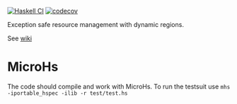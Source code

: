 
[![Haskell CI](https://github.com/Yuras/io-region/actions/workflows/build.yml/badge.svg)](https://github.com/Yuras/io-region/actions/workflows/build.yml)
[![codecov](https://codecov.io/gh/Yuras/io-region/branch/master/graph/badge.svg?token=E7DQuiEKPo)](https://codecov.io/gh/Yuras/io-region)

Exception safe resource management with dynamic regions.

See [wiki](https://github.com/Yuras/io-region/wiki)

# MicroHs
The code should compile and work with MicroHs.
To run the testsuit use `mhs -iportable_hspec -ilib -r test/test.hs`

